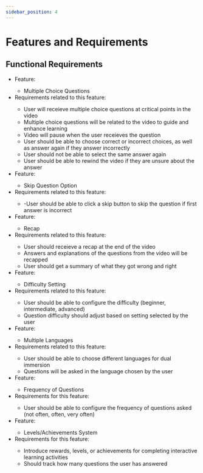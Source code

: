 ```yaml
---
sidebar_position: 4
---
```


# Features and Requirements
## Functional Requirements
<ul>
    <li>Feature:</li>
        <ul>
            <li> Multiple Choice Questions</li>
        </ul>
    <li>Requirements related to this feature:</li>
        <ul>
            <li>User will receieve multiple choice questions at critical points in the video</li>
            <li>Multiple choice questions will be related to the video to guide and enhance learning</li>
            <li>Video will pause when the user receieves the question</li>
            <li>User should be able to choose correct or incorrect choices, as well as answer again if they answer incorrectly</li>
            <li>User should not be able to select the same answer again</li>
            <li>User should be able to rewind the video if they are unsure about the answer</li>
        </ul>
    <li>Feature:</li>
        <ul>
            <li>Skip Question Option</li>
        </ul>
    <li>Requirements related to this feature:</li>
        <ul>
            <li>-User should be able to click a skip button to skip the question if first answer is incorrect </li>
        </ul>
    <li>Feature:</li>
        <ul>
            <li>Recap</li>
        </ul>
    <li>Requirements related to this feature:</li>
        <ul>
            <li>User should receieve a recap at the end of the video</li>
            <li>Answers and explanations of the questions from the video will be recapped 
            <li>User should get a summary of what they got wrong and right</li>
        </ul>
    <li>Feature:</li>
        <ul>
            <li>Difficulty Setting</li>
        </ul>
    <li>Requirements related to this feature:</li>
        <ul>
            <li>User should be able to configure the difficulty (beginner, intermediate, advanced)</li>
            <li>Question difficulty should adjust based on setting selected by the user</li>
        </ul>
    <li>Feature:</li>
        <ul>
            <li>Multiple Languages</li>
        </ul>
    <li>Requirements related to this feature:</li>
        <ul>
            <li>User should be able to choose different languages for dual immersion</li>
            <li>Questions will be asked in the language chosen by the user</li>
        </ul>
    <li>Feature:</li>
        <ul>
            <li>Frequency of Questions</li>
        </ul>
    <li>Requirements for this feature:</li>
        <ul>
            <li>User should be able to configure the frequency of questions asked (not often, often, very often)</li>
        </ul>
    <li>Feature:</li>
        <ul>
            <li>Levels/Achievements System</li>
        </ul>
    <li>Requirements for this feature:</li>
        <ul>
            <li>Introduce rewards, levels, or achievements for completing interactive learning activities</li>
            <li>Should track how many questions the user has answered</li>
        </ul>
</ul>
